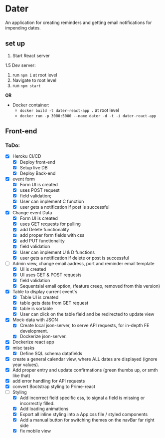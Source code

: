 # Dater

An application for creating reminders and getting email notifications for impending dates.

## set up

1. Start React server

1.5 Dev server: 
    
   1. run `npm i` at root level
   2. Navigate to root level
   3. run `npm start`

**OR**

- Docker container:
    -   `docker build -t dater-react-app .` at root level
    -   `docker run -p 3000:5000 --name dater -d -t -i dater-react-app`

## Front-end

### ToDo:
  - [x] Heroku CI/CD
     - [x] Deploy front-end
     - [x] Setup live DB
     - [x] Deploy Back-end
  - [x] event form
      -   [x] Form UI is created
      -   [x] uses POST request
      -   [x] field validation;
      -   [x] User can implement C function
      -   [x] user gets a notification if post is successful
  - [x] Change event Data
      -   [x] Form UI is created
      -   [x] uses GET requests for pulling
      -   [x] add Delete functionality
      -   [x] add proper form fields with css
      -   [x] add PUT functionality
      -   [x] field validation
      -   [x] User can implement U & D functions
      -   [x] user gets a notification if delete or post is successful
  - [ ] Admin view, change email aadress, port and reminder email template
      - [x] UI is created
      - [x] UI uses GET & POST requests
      - [x] field validation
      - [x] Sequentsial email option, (feature creep, removed from this version)
  - [x] Table to display current event´s
      -   [x] Table UI is created
      -   [x] table gets data from GET request
      -   [x] table is sortable
      -   [x] User can click on the table field and be redirected to update view
  - [x] Mock-data with JSON
      -   [x] Create local json-server, to serve API requests, for in-depth FE development.
      -   [x] Dockerize json-server.
  - [x] Dockerize react app
  - [x] misc tasks
      -   [x] Define SQL schema datafields
  - [x] create a general calendar view, where ALL dates are displayed (ignore year values).
  - [x] Add proper entry and update confirmations (green thumbs up, or smth like that)
  - [x] add error handling for API requests
  - [x] convert Bootstrap styling to Prime-react
  - [ ] Styling
      - [x] Add incorrect field specific css, to signal a field is missing or incorrectly filled. 
      - [x] Add loading animations
      - [x] Export all inline styling into a App.css file / styled components
      - [x] Add a manual button for switching themes on the navBar far right side
      - [x] fix mobile view
